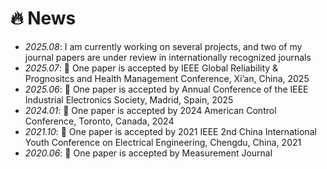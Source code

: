 # 🔥 News
- *2025.08*: I am currently working on several projects, and two of my journal papers are under review in internationally recognized journals
- *2025.07*: 🎉 One paper is accepted by IEEE Global Reliability & Prognositcs and Health Management Conference, Xi’an, China, 2025
- *2025.06*: 🎉 One paper is accepted by Annual Conference of the IEEE Industrial Electronics Society, Madrid, Spain, 2025
- *2024.01*: 🎉 One paper is accepted by 2024 American Control Conference, Toronto, Canada, 2024
- *2021.10*: 🎉 One paper is accepted by 2021 IEEE 2nd China International Youth Conference on Electrical Engineering, Chengdu, China, 2021
- *2020.06*: 🎉 One paper is accepted by Measurement Journal
